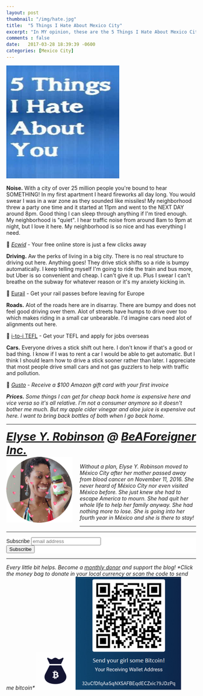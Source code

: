 ```yaml
---
layout: post
thumbnail: "/img/hate.jpg"
title:  "5 Things I Hate About Mexico City"
excerpt: "In MY opinion, these are the 5 Things I Hate About Mexico City..."
comments : false
date:   2017-03-28 18:39:39 -0600
categories: [Mexico City]
---
```


<img src="/img/hate.jpg" width="300" height="300" alt="Hate">

<strong>Noise.</strong> With a city of over 25 million people you're bound to hear SOMETHING! In my first apartment I heard fireworks all day long. You would swear I was in a war zone as they sounded like missiles! My neighborhood threw a party one time and it started at 11pm and went to the NEXT DAY around 8pm. Good thing I can sleep through anything if I'm tired enough. My neighborhood is "quiet". I hear traffic noise from around 8am to 9pm at night, but I love it here. My neighborhood is so nice and has everything I need.

🛒 <i><a href="http://open.ecwid.com/MStVg" target="_blank">Ecwid</a></i> - Your free online store is just a few clicks away

<strong>Driving.</strong> Aw the perks of living in a big city. There is no real structure to driving out here. Anything goes! They drive stick shifts so a ride is bumpy automatically. I keep telling myself I'm going to ride the train and bus more, but Uber is so convenient and cheap. I can't give it up. Plus I swear I can't breathe on the subway for whatever reason or it's my anxiety kicking in.

🚆 <a href="https://www.awin1.com/awclick.php?gid=343582&mid=6370&awinaffid=323811&linkid=2217723&clickref=" target="_blank">Eurail</a> - Get your rail passes before leaving for Europe

<strong>Roads.</strong> Alot of the roads here are in disarray. There are bumpy and does not feel good driving over them. Alot of streets have humps to drive over too which makes riding in a small car unbearable. I'd imagine cars need alot of alignments out here.

🥕 <a href="https://www.tkqlhce.com/click-9027441-11119270">i-to-i TEFL</a> - Get your TEFL and apply for jobs overseas

<strong>Cars.</strong> Everyone drives a stick shift out here. I don't know if that's a good or bad thing. I know if I was to rent a car I would be able to get automatic. But I think I should learn how to drive a stick sooner rather than later. I appreciate that most people drive small cars and not gas guzzlers to help with traffic and pollution.

🛒 <i><a href="https://gusto.com/r/elyse279" target="_blank">Gusto</a> - Receive a $100 Amazon gift card with your first invoice

<strong>Prices.</strong> Some things I can get for cheap back home is expensive here and vice versa so it's all relative. I'm not a consumer anymore so it doesn't bother me much. But my apple cider vinegar and aloe juice is expensive out here. I want to bring back bottles of both when I go back home.

<hr>

<div style="font-size: 30px; font-weight: bold;"><a href="https://elyserobinson.com" target="_blank">Elyse Y. Robinson</a> @ <a href="https://www.beaforeigner.com" target="_blank">BeAForeigner Inc.</a></div>
<div style="float: left; padding: 0 20px 20px 0;"><img src="/img/me86.gif" width="175" height="175" alt="Elyse Y. Robinson"></div>
<br>
Without a plan, Elyse Y. Robinson moved to México City after her mother passed away from blood cancer on November 11, 2016. She never heard of México City nor even visited México before. She just knew she had to escape America to mourn. She had quit her whole life to help her family anyway. She had nothing more to lose. She is going into her fourth year in México and she is there to stay!

<hr>

<div class="sharethis-inline-share-buttons"></div>

<hr>

<!-- Begin Mailchimp Signup Form -->
<link href="//cdn-images.mailchimp.com/embedcode/horizontal-slim-10_7.css" rel="stylesheet" type="text/css">
<style type="text/css">
	#mc_embed_signup{background:#fff; clear:left; font:14px Helvetica,Arial,sans-serif; width:100%;}
	/* Add your own Mailchimp form style overrides in your site stylesheet or in this style block.
	   We recommend moving this block and the preceding CSS link to the HEAD of your HTML file. */
</style>
<div id="mc_embed_signup">
<form action="https://elyserobinson.us14.list-manage.com/subscribe/post?u=d8681ae8829338461cc453b4a&amp;id=f1fd37520f" method="post" id="mc-embedded-subscribe-form" name="mc-embedded-subscribe-form" class="validate" target="_blank" novalidate>
    <div id="mc_embed_signup_scroll">
	<label for="mce-EMAIL">Subscribe</label>
	<input type="email" value="" name="EMAIL" class="email" id="mce-EMAIL" placeholder="email address" required>
    <!-- real people should not fill this in and expect good things - do not remove this or risk form bot signups-->
    <div style="position: absolute; left: -5000px;" aria-hidden="true"><input type="text" name="b_d8681ae8829338461cc453b4a_f1fd37520f" tabindex="-1" value=""></div>
    <div class="clear"><input type="submit" value="Subscribe" name="subscribe" id="mc-embedded-subscribe" class="button"></div>
    </div>
</form>
</div>

<!--End mc_embed_signup-->

<hr>

<div class="text-align: center">
Every little bit helps. Become a <a href="https://liberapay.com/elyserobinson" target="_blank">monthly donor</a> and support the blog! *<i>Click the money bag to donate in your local currency or scan the code to send me bitcoin</i>*
<a href="https://liberapay.com/elyserobinson" target="_blank"><img src="/img/419_money_bag_BTC_solid.gif" width="100" height="100" alt="Love Elyse? Send some money!"></a>

<picture>
  <source srcset="/img/bitcoin.webp" type="image/webp">
  <source srcset="/img/bitcoin.jpeg" type="image/jpeg">
  <img src="/img/bitcoin.jpeg" width="280" height="300" alt="Love Elyse? Send some bitcoin!">
</picture>
</div>
